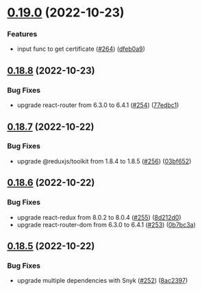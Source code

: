 # [0.19.0](https://github.com/thecyberworld/thecyberhub.org/compare/v0.18.8...v0.19.0) (2022-10-23)


### Features

* input func to get certificate ([#264](https://github.com/thecyberworld/thecyberhub.org/issues/264)) ([dfeb0a9](https://github.com/thecyberworld/thecyberhub.org/commit/dfeb0a9cf824e85be87eeb6c47839e23c4e171d2))



## [0.18.8](https://github.com/thecyberworld/thecyberhub.org/compare/v0.18.7...v0.18.8) (2022-10-23)


### Bug Fixes

* upgrade react-router from 6.3.0 to 6.4.1 ([#254](https://github.com/thecyberworld/thecyberhub.org/issues/254)) ([77edbc1](https://github.com/thecyberworld/thecyberhub.org/commit/77edbc12bbfe8443806df770f4c16650d0795d79))



## [0.18.7](https://github.com/thecyberworld/thecyberhub.org/compare/v0.18.6...v0.18.7) (2022-10-22)


### Bug Fixes

* upgrade @reduxjs/toolkit from 1.8.4 to 1.8.5 ([#256](https://github.com/thecyberworld/thecyberhub.org/issues/256)) ([03bf652](https://github.com/thecyberworld/thecyberhub.org/commit/03bf652fa0a313d83dc48441158b5aa92cd6a873))



## [0.18.6](https://github.com/thecyberworld/thecyberhub.org/compare/v0.18.5...v0.18.6) (2022-10-22)


### Bug Fixes

* upgrade react-redux from 8.0.2 to 8.0.4 ([#255](https://github.com/thecyberworld/thecyberhub.org/issues/255)) ([8d212d0](https://github.com/thecyberworld/thecyberhub.org/commit/8d212d0b1b244be324a47f234ff356290eadfbbd))
* upgrade react-router-dom from 6.3.0 to 6.4.1 ([#253](https://github.com/thecyberworld/thecyberhub.org/issues/253)) ([0b7bc3a](https://github.com/thecyberworld/thecyberhub.org/commit/0b7bc3af827d01946f2da548806bd0bc58d1d27f))



## [0.18.5](https://github.com/thecyberworld/thecyberhub.org/compare/v0.18.4...v0.18.5) (2022-10-22)


### Bug Fixes

* upgrade multiple dependencies with Snyk ([#252](https://github.com/thecyberworld/thecyberhub.org/issues/252)) ([8ac2397](https://github.com/thecyberworld/thecyberhub.org/commit/8ac2397fd313ab3b2f2be9e6e2bc0c2d32fe9445))




